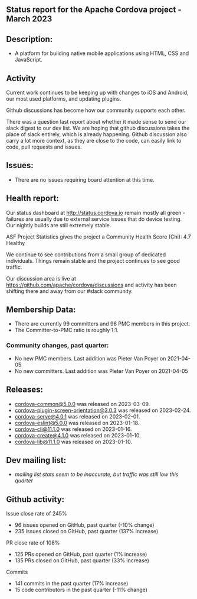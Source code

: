 ## Status report for the Apache Cordova project - March 2023

## Description: 
 - A platform for building native mobile applications using HTML, CSS and JavaScript.
 
## Activity

Current work continues to be keeping up with changes to iOS and Android, our most used platforms, and updating plugins.

Github discussions has become how our community supports each other.  

There was a question last report about whether it made sense to send our slack digest to our dev list.  We are hoping that github discussions takes the place of slack entirely, which is already happening.  Github discussion also carry a lot more context, as they are close to the code, can easily link to code, pull requests and issues.

## Issues: 
  - There are no issues requiring board attention at this time.
   
## Health report: 

Our status dashboard at http://status.cordova.io remain mostly all green - failures are usually due to external service issues that do device testing. Our nightly builds are still extremely stable.

ASF Project Statistics gives the project a Community Health Score (Chi): 4.7 Healthy

We continue to see contributions from a small group of dedicated individuals. Things remain stable and the project continues to see good traffic.

Our discussion area is live at https://github.com/apache/cordova/discussions and activity has been shifting there and away from our #slack community.


## Membership Data:
- There are currently 99 committers and 96 PMC members in this project.
- The Committer-to-PMC ratio is roughly 1:1.

### Community changes, past quarter:

- No new PMC members. Last addition was Pieter Van Poyer on 2021-04-05
- No new committers. Last addition was Pieter Van Poyer on 2021-04-05
   
## Releases: 

- cordova-common@5.0.0 was released on 2023-03-09.
- cordova-plugin-screen-orientation@3.0.3 was released on 2023-02-24.
- cordova-serve@4.0.1 was released on 2023-02-01.
- cordova-eslint@5.0.0 was released on 2023-01-18.
- cordova-cli@11.1.0 was released on 2023-01-16.
- cordova-create@4.1.0 was released on 2023-01-10.
- cordova-lib@11.1.0 was released on 2023-01-10.

## Dev mailing list:

- _mailing list stats seem to be inaccurate, but traffic was still low this quarter_
 
## Github activity: 

Issue close rate of 245%
- 96 issues opened on GitHub, past quarter (-10% change)
- 235 issues closed on GitHub, past quarter (137% increase)

PR close rate of 108%
- 125 PRs opened on GitHub, past quarter (1% increase)
- 135 PRs closed on GitHub, past quarter (33% increase)

Commits
- 141 commits in the past quarter (17% increase)
- 15 code contributors in the past quarter (-11% change)







